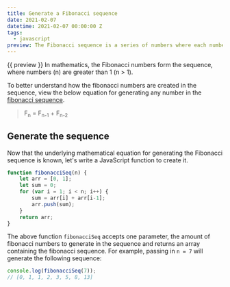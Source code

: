 ```yaml
---
title: Generate a Fibonacci sequence
date: 2021-02-07
datetime: 2021-02-07 00:00:00 Z
tags:
  - javascript
preview: The Fibonacci sequence is a series of numbers where each number in the sequence is the sum of the two preceding numbers. This sequence begins with 0 and 1.
---
```


{{ preview }} In mathematics, the Fibonacci numbers form the sequence, where numbers (n) are greater than 1 (n > 1).

To better understand how the fibonacci numbers are created in the sequence, view the below equation for generating any number in the [fibonacci sequence](https://en.wikipedia.org/wiki/Fibonacci_number).

> F<sub>n</sub> = F<sub>n-1</sub> + F<sub>n-2</sub>

<h2 class="post-heading">Generate the sequence</h2>

Now that the underlying mathematical equation for generating the Fibonacci sequence is known, let's write a JavaScript function to create it.

```js
function fibonacciSeq(n) {
    let arr = [0, 1];
    let sum = 0;
    for (var i = 1; i < n; i++) {
        sum = arr[i] + arr[i-1];
        arr.push(sum);
    }
    return arr;
}
```

The above function `fibonacciSeq` accepts one parameter, the amount of fibonacci numbers to generate in the sequence and returns an array containing the fibonacci sequence. For example, passing in `n = 7` will generate the following sequence:

```js
console.log(fibonacciSeq(7));
// [0, 1, 1, 2, 3, 5, 8, 13]
```
